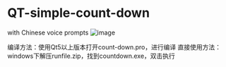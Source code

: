 # QT-simple-count-down
with Chinese voice prompts
![image](https://user-images.githubusercontent.com/115087266/222873270-ab26c3d3-d437-473f-8b03-2423cf662d7e.png)

编译方法：使用Qt5以上版本打开count-down.pro，进行编译
直接使用方法：windows下解压runfile.zip，找到countdown.exe，双击执行
